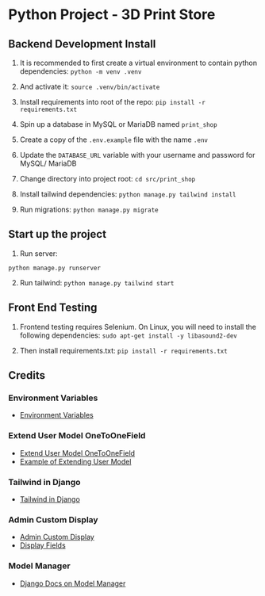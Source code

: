 # Python Project - 3D Print Store

## Backend Development Install

1. It is recommended to first create a virtual environment to contain python dependencies:
`python -m venv .venv`

2. And activate it:
`source .venv/bin/activate`

3. Install requirements into root of the repo:
`pip install -r requirements.txt`

4. Spin up a database in MySQL or MariaDB named `print_shop`

5. Create a copy of the `.env.example` file with the name `.env`

6. Update the `DATABASE_URL` variable with your username and password for MySQL/ MariaDB

7. Change directory into project root:
`cd src/print_shop` 

8. Install tailwind dependencies:
`python manage.py tailwind install`

9. Run migrations:
`python manage.py migrate`

## Start up the project

1. Run server:

`python manage.py runserver`

2. Run tailwind:
`python manage.py tailwind start`


## Front End Testing

1. Frontend testing requires Selenium. On Linux, you will need to install the following dependencies:
`sudo apt-get install -y libasound2-dev`

2. Then install requirements.txt:
`pip install -r requirements.txt`


## Credits

### Environment Variables
- [Environment Variables](https://alicecampkin.medium.com/how-to-set-up-environment-variables-in-django-f3c4db78c55f)

### Extend User Model OneToOneField
- [Extend User Model OneToOneField](https://docs.djangoproject.com/en/5.2/topics/auth/customizing/#extending-the-existing-user-model)
- [Example of Extending User Model](https://www.crunchydata.com/blog/extending-djangos-user-model-with-onetoonefield)

### Tailwind in Django
- [Tailwind in Django](https://django-tailwind.readthedocs.io/en/latest/installation.html)

### Admin Custom Display
- [Admin Custom Display](https://docs.djangoproject.com/en/5.2/ref/contrib/admin/#customizing-the-admin-interface)
- [Display Fields](https://www.w3schools.com/django/django_admin_set_list_display.php)

### Model Manager
- [Django Docs on Model Manager](https://docs.djangoproject.com/en/5.2/topics/db/managers/)

